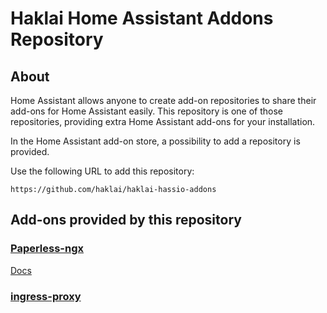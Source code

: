 # Haklai Home Assistant Addons Repository

## About

Home Assistant allows anyone to create add-on repositories to share their add-ons for Home Assistant easily. This repository is one of those repositories, providing extra Home Assistant add-ons for your installation.

In the Home Assistant add-on store, a possibility to add a repository is provided.

Use the following URL to add this repository:

```
https://github.com/haklai/haklai-hassio-addons
```

## Add-ons provided by this repository

### [Paperless-ngx](paperless-ngx)

[Docs](paperless-ngx/DOCS.md)


### [ingress-proxy](ingress-proxy)
